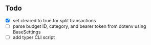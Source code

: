 ## Todo
- [x] set cleared to true for split transactions
- [ ] parse budget ID, category, and bearer token from dotenv using BaseSettings
- [ ] add typer CLI script